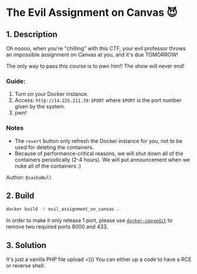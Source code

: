 # The Evil Assignment on Canvas 😈

## 1. Description

Oh noooo, when you're "chilling" with this CTF, your evil professor throws an impossible assignment on Canvas at you, and it's due TOMORROW!

The only way to pass this course is to pwn him!! The show will never end! 

### Guide: 
1. Turn on your Docker instance. 
2. Access: `http://14.225.211.39:$PORT` where `$PORT` is the port number given by the system.
3. pwn!

### Notes
+ The `revert` button only refresh the Docker instance for you, not to be used for deleting the containers.
+ Because of performance-critical reasons, we will shut down all of the containers periodically (2-4 hours). We will put announcement when we nuke all of the containers :)

Author: `@sashaNull`

## 2. Build

```bash
docker build -t evil_assignment_on_canvas . 
```

In order to make it only release 1 port, please use [`docker-copyedit`](https://github.com/gdraheim/docker-copyedit) to remove two required ports 8000 and 433. 

## 3. Solution

It's just a vanilla PHP file upload =))) You can either up a code to have a RCE or reverse shell. 